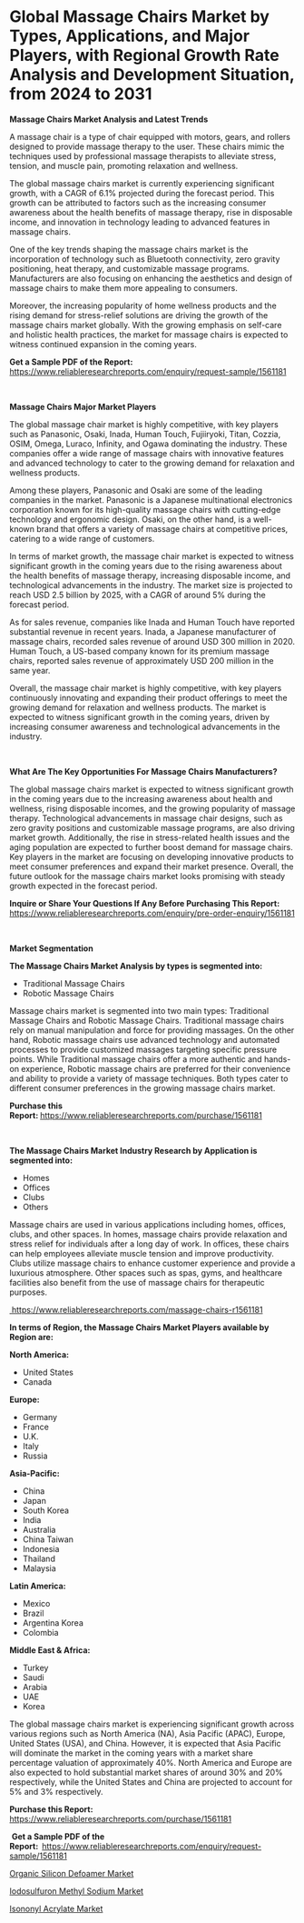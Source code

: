 <p><h1>Global Massage Chairs Market by Types, Applications, and Major Players, with Regional Growth Rate Analysis and Development Situation, from 2024 to 2031</h1></p><p><strong>Massage Chairs Market Analysis and Latest Trends</strong></p>
<p><p>A massage chair is a type of chair equipped with motors, gears, and rollers designed to provide massage therapy to the user. These chairs mimic the techniques used by professional massage therapists to alleviate stress, tension, and muscle pain, promoting relaxation and wellness.</p><p>The global massage chairs market is currently experiencing significant growth, with a CAGR of 6.1% projected during the forecast period. This growth can be attributed to factors such as the increasing consumer awareness about the health benefits of massage therapy, rise in disposable income, and innovation in technology leading to advanced features in massage chairs.</p><p>One of the key trends shaping the massage chairs market is the incorporation of technology such as Bluetooth connectivity, zero gravity positioning, heat therapy, and customizable massage programs. Manufacturers are also focusing on enhancing the aesthetics and design of massage chairs to make them more appealing to consumers.</p><p>Moreover, the increasing popularity of home wellness products and the rising demand for stress-relief solutions are driving the growth of the massage chairs market globally. With the growing emphasis on self-care and holistic health practices, the market for massage chairs is expected to witness continued expansion in the coming years.</p></p>
<p><strong>Get a Sample PDF of the Report:&nbsp;</strong> <a href="https://www.reliableresearchreports.com/enquiry/request-sample/1561181">https://www.reliableresearchreports.com/enquiry/request-sample/1561181</a></p>
<p>&nbsp;</p>
<p><strong>Massage Chairs Major Market Players</strong></p>
<p><p>The global massage chair market is highly competitive, with key players such as Panasonic, Osaki, Inada, Human Touch, Fujiiryoki, Titan, Cozzia, OSIM, Omega, Luraco, Infinity, and Ogawa dominating the industry. These companies offer a wide range of massage chairs with innovative features and advanced technology to cater to the growing demand for relaxation and wellness products.</p><p>Among these players, Panasonic and Osaki are some of the leading companies in the market. Panasonic is a Japanese multinational electronics corporation known for its high-quality massage chairs with cutting-edge technology and ergonomic design. Osaki, on the other hand, is a well-known brand that offers a variety of massage chairs at competitive prices, catering to a wide range of customers.</p><p>In terms of market growth, the massage chair market is expected to witness significant growth in the coming years due to the rising awareness about the health benefits of massage therapy, increasing disposable income, and technological advancements in the industry. The market size is projected to reach USD 2.5 billion by 2025, with a CAGR of around 5% during the forecast period.</p><p>As for sales revenue, companies like Inada and Human Touch have reported substantial revenue in recent years. Inada, a Japanese manufacturer of massage chairs, recorded sales revenue of around USD 300 million in 2020. Human Touch, a US-based company known for its premium massage chairs, reported sales revenue of approximately USD 200 million in the same year.</p><p>Overall, the massage chair market is highly competitive, with key players continuously innovating and expanding their product offerings to meet the growing demand for relaxation and wellness products. The market is expected to witness significant growth in the coming years, driven by increasing consumer awareness and technological advancements in the industry.</p></p>
<p>&nbsp;</p>
<p><strong>What Are The Key Opportunities For Massage Chairs Manufacturers?</strong></p>
<p><p>The global massage chairs market is expected to witness significant growth in the coming years due to the increasing awareness about health and wellness, rising disposable incomes, and the growing popularity of massage therapy. Technological advancements in massage chair designs, such as zero gravity positions and customizable massage programs, are also driving market growth. Additionally, the rise in stress-related health issues and the aging population are expected to further boost demand for massage chairs. Key players in the market are focusing on developing innovative products to meet consumer preferences and expand their market presence. Overall, the future outlook for the massage chairs market looks promising with steady growth expected in the forecast period.</p></p>
<p><strong>Inquire or Share Your Questions If Any Before Purchasing This Report:</strong> <a href="https://www.reliableresearchreports.com/enquiry/pre-order-enquiry/1561181">https://www.reliableresearchreports.com/enquiry/pre-order-enquiry/1561181</a></p>
<p>&nbsp;</p>
<p><strong>Market Segmentation</strong></p>
<p><strong>The Massage Chairs Market Analysis by types is segmented into:</strong></p>
<p><ul><li>Traditional Massage Chairs</li><li>Robotic Massage Chairs</li></ul></p>
<p><p>Massage chairs market is segmented into two main types: Traditional Massage Chairs and Robotic Massage Chairs. Traditional massage chairs rely on manual manipulation and force for providing massages. On the other hand, Robotic massage chairs use advanced technology and automated processes to provide customized massages targeting specific pressure points. While Traditional massage chairs offer a more authentic and hands-on experience, Robotic massage chairs are preferred for their convenience and ability to provide a variety of massage techniques. Both types cater to different consumer preferences in the growing massage chairs market.</p></p>
<p><strong>Purchase this Report:&nbsp;</strong><a href="https://www.reliableresearchreports.com/purchase/1561181">https://www.reliableresearchreports.com/purchase/1561181</a></p>
<p>&nbsp;</p>
<p><strong>The Massage Chairs Market Industry Research by Application is segmented into:</strong></p>
<p><ul><li>Homes</li><li>Offices</li><li>Clubs</li><li>Others</li></ul></p>
<p><p>Massage chairs are used in various applications including homes, offices, clubs, and other spaces. In homes, massage chairs provide relaxation and stress relief for individuals after a long day of work. In offices, these chairs can help employees alleviate muscle tension and improve productivity. Clubs utilize massage chairs to enhance customer experience and provide a luxurious atmosphere. Other spaces such as spas, gyms, and healthcare facilities also benefit from the use of massage chairs for therapeutic purposes.</p></p>
<p><a href="https://www.reliableresearchreports.com/massage-chairs-r1561181">&nbsp;https://www.reliableresearchreports.com/massage-chairs-r1561181</a></p>
<p><strong>In terms of Region, the Massage Chairs Market Players available by Region are:</strong></p>
<p>
    <p> <strong> North America: </strong>
        <ul>
            <li>United States</li>
            <li>Canada</li>
        </ul>
        </p> 
    <p> <strong> Europe: </strong>
        <ul>
            <li>Germany</li>
            <li>France</li>
            <li>U.K.</li>
            <li>Italy</li>
            <li>Russia</li>
        </ul>
        </p> 
    <p> <strong> Asia-Pacific: </strong>
        <ul>
            <li>China</li>
            <li>Japan</li>
            <li>South Korea</li>
            <li>India</li>
            <li>Australia</li>
            <li>China Taiwan</li>
            <li>Indonesia</li>
            <li>Thailand</li>
            <li>Malaysia</li>
        </ul>
        </p> 
    <p> <strong> Latin America: </strong>
        <ul>
            <li>Mexico</li>
            <li>Brazil</li>
            <li>Argentina Korea</li>
            <li>Colombia</li>
        </ul>
        </p> 
    <p> <strong> Middle East & Africa: </strong>
        <ul>
            <li>Turkey</li>
            <li>Saudi</li>
            <li>Arabia</li>
            <li>UAE</li>
            <li>Korea</li>
        </ul>
    </p>
    </p>
<p><p>The global massage chairs market is experiencing significant growth across various regions such as North America (NA), Asia Pacific (APAC), Europe, United States (USA), and China. However, it is expected that Asia Pacific will dominate the market in the coming years with a market share percentage valuation of approximately 40%. North America and Europe are also expected to hold substantial market shares of around 30% and 20% respectively, while the United States and China are projected to account for 5% and 3% respectively.</p></p>
<p><strong>Purchase this Report: </strong><a href="https://www.reliableresearchreports.com/purchase/1561181">https://www.reliableresearchreports.com/purchase/1561181</a></p>
<p>&nbsp;<strong>Get a Sample PDF of the Report:&nbsp;&nbsp;</strong><a href="https://www.reliableresearchreports.com/enquiry/request-sample/1561181">https://www.reliableresearchreports.com/enquiry/request-sample/1561181</a></p>
<p><strong></strong></p>
<p><p><a href="https://medium.com/@babymorar/insights-into-the-organic-silicon-defoamer-market-size-which-is-expanding-with-a-7-4-dff0f6d5aba9">Organic Silicon Defoamer Market</a></p><p><a href="https://medium.com/@madisynreinger/iodosulfuron-methyl-sodium-market-forecasts-market-trends-and-impact-analysis-2024-2031-6ffe9df5db59">Iodosulfuron Methyl Sodium Market</a></p><p><a href="https://medium.com/@felipestehr/isononyl-acrylate-market-report-by-product-type-48643cb056f4">Isononyl Acrylate Market</a></p></p>